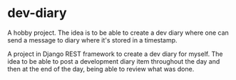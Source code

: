 # dev-diary

A hobby project. The idea is to be able to create a dev diary where one can send a message to diary where it's stored in a timestamp. 

A project in Django REST framework to create a dev diary for myself. The idea to be able to post a development diary item throughout the day and then at the end of the day, being able to review what was done. 
